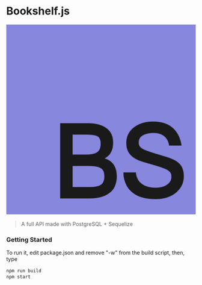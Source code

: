 # Bookshelf.js

![bookshelf.js image](/img/logo-bookshelfjs.png)

> A full API made with PostgreSQL + Sequelize

### Getting Started

To run it, edit package.json and remove "-w" from the build script, then, type 

```
npm run build
npm start
```
